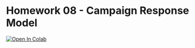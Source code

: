 # Homework 08 - Campaign Response Model


<a href="https://colab.research.google.com/github/kittipanpip/BADS7105/blob/main/Homework%2008%20-%20Campaign%20Response%20Model/Campaign%20Response%20Model.ipynb">
  <img src="https://colab.research.google.com/assets/colab-badge.svg" alt="Open In Colab"/>
</a>

